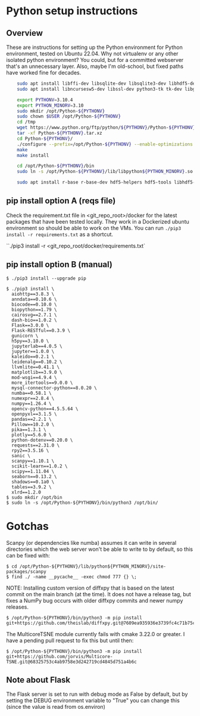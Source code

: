 # Python setup instructions

## Overview

These are instructions for setting up the Python environment for Python
environment, tested on Ubuntu 22.04.  Why not virtualenv or any
other isolated python environment?  You could, but for a committed
webserver that's an unnecessary layer.  Also, maybe I'm old-school, but
fixed paths have worked fine for decades.

```bash
    sudo apt install libffi-dev libsqlite-dev libsqlite3-dev libhdf5-dev
    sudo apt install libncursesw5-dev libssl-dev python3-tk tk-dev libgdbm-dev libc6-dev libbz2-dev lzma liblzma-dev

    export PYTHONV=3.10.4
    export PYTHON_MINORV=3.10
    sudo mkdir /opt/Python-${PYTHONV}
    sudo chown $USER /opt/Python-${PYTHONV}
    cd /tmp
    wget https://www.python.org/ftp/python/${PYTHONV}/Python-${PYTHONV}.tar.xz
    tar -xf Python-${PYTHONV}.tar.xz
    cd Python-${PYTHONV}/
    ./configure --prefix=/opt/Python-${PYTHONV} --enable-optimizations --enable-shared
    make
    make install

    cd /opt/Python-${PYTHONV}/bin
    sudo ln -s /opt/Python-${PYTHONV}/lib/libpython${PYTHON_MINORV}.so.1.0 /usr/lib/

    sudo apt install r-base r-base-dev hdf5-helpers hdf5-tools libhdf5-dev zlib1g-dev libblas-dev liblapack-dev libxml2-dev cmake apache2 apache2-dev
```

## pip install option A (reqs file)

Check the requirement.txt file in <git_repo_root>/docker for the latest packages that have been tested locally. They work in a Dockerized ubuntu environment so should be able to work on the VMs. You can run `./pip3 install -r requirements.txt` as a shortcut.

``./pip3 install -r <git_repo_root/docker/requirements.txt`

## pip install option B (manual)

    $ ./pip3 install --upgrade pip

    $ ./pip3 install \
      aiohttp==3.8.3 \
      anndata==0.10.6 \
      biocode==0.10.0 \
      biopython==1.79 \
      cairosvg==2.7.1 \
      dash-bio==1.0.2 \
      Flask==3.0.0 \
      Flask-RESTful==0.3.9 \
      gunicorn \
      h5py==3.10.0 \
      jupyterlab==4.0.5 \
      jupyter==1.0.0 \
      kaleido==0.2.1 \
      leidenalg==0.10.2 \
      llvmlite==0.41.1 \
      matplotlib==3.9.0 \
      mod-wsgi==4.9.4 \
      more_itertools==9.0.0 \
      mysql-connector-python==8.0.20 \
      numba==0.58.1 \
      numexpr==2.8.4 \
      numpy==1.26.4 \
      opencv-python==4.5.5.64 \
      openpyxl==3.1.5 \
      pandas==2.2.1 \
      Pillow==10.2.0 \
      pika==1.3.1 \
      plotly==5.6.0 \
      python-dotenv==0.20.0 \
      requests==2.31.0 \
      rpy2==3.5.16 \
      sanic \
      scanpy==1.10.1 \
      scikit-learn==1.0.2 \
      scipy==1.11.04 \
      seaborn==0.13.2 \
      shadows==0.1a0 \
      tables==3.9.2 \
      xlrd==1.2.0
    $ sudo mkdir /opt/bin
    $ sudo ln -s /opt/Python-${PYTHONV}/bin/python3 /opt/bin/

# Gotchas

Scanpy (or dependencies like numba) assumes it can write in several directories which the web server won't be able to write to by default, so this can be fixed with:

    $ cd /opt/Python-${PYTHONV}/lib/python${PYTHON_MINORV}/site-packages/scanpy
    $ find ./ -name __pycache__ -exec chmod 777 {} \;

NOTE: Installing custom version of diffxpy that is based on the latest commit on the main branch (at the time). It does not have a release tag, but fixes a NumPy bug occurs with older diffxpy commits and newer numpy releases.

    $ /opt/Python-${PYTHONV}/bin/python3 -m pip install git+https://github.com/theislab/diffxpy.git@7609ea935936e3739fc4c71b75c8ee8ca57f51ea

The MulticoreTSNE module currently fails with cmake 3.22.0 or greater.  I have a pending pull request to fix this but until then:

    $ /opt/Python-${PYTHONV}/bin/python3 -m pip install git+https://github.com/jorvis/Multicore-TSNE.git@68325753c4ab9758e3d242719cd4845d751a4b6c

## Note about Flask

The Flask server is set to run with debug mode as False by default, but by setting the DEBUG environment variable to "True" you can change this (since the value is read from os.environ)
